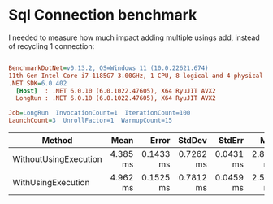 ﻿# Sql Connection benchmark

I needed to measure how much impact adding multiple usings add, instead of recycling 1 connection:

``` ini

BenchmarkDotNet=v0.13.2, OS=Windows 11 (10.0.22621.674)
11th Gen Intel Core i7-1185G7 3.00GHz, 1 CPU, 8 logical and 4 physical cores
.NET SDK=6.0.402
  [Host]  : .NET 6.0.10 (6.0.1022.47605), X64 RyuJIT AVX2
  LongRun : .NET 6.0.10 (6.0.1022.47605), X64 RyuJIT AVX2

Job=LongRun  InvocationCount=1  IterationCount=100  
LaunchCount=3  UnrollFactor=1  WarmupCount=15  

```
|                Method |     Mean |     Error |    StdDev |    StdErr |      Min |      Max |  Op/s | Allocated |
|---------------------- |---------:|----------:|----------:|----------:|---------:|---------:|------:|----------:|
| WithoutUsingExecution | 4.385 ms | 0.1433 ms | 0.7262 ms | 0.0431 ms | 2.819 ms | 7.046 ms | 228.0 |   6.35 KB |
|    WithUsingExecution | 4.962 ms | 0.1525 ms | 0.7812 ms | 0.0459 ms | 2.525 ms | 7.476 ms | 201.5 |   6.99 KB |
